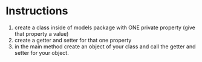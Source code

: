 # Instructions
1. create a class inside of models package with ONE private property (give that property a value)
2. create a getter and setter for that one property
3. in the main method create an object of your class and call the getter and setter for your object.